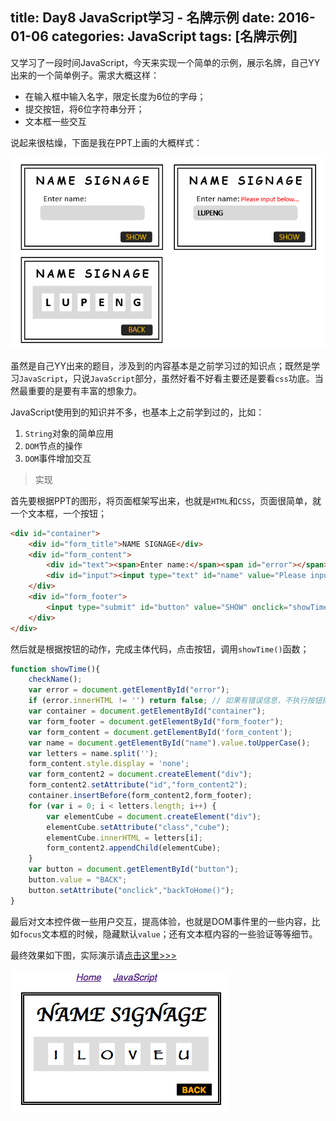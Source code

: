title: Day8 JavaScript学习 - 名牌示例
date: 2016-01-06
categories: JavaScript
tags: [名牌示例]
---

又学习了一段时间JavaScript，今天来实现一个简单的示例，展示名牌，自己YY出来的一个简单例子。需求大概这样：

- 在输入框中输入名字，限定长度为6位的字母；
- 提交按钮，将6位字符串分开；
- 文本框一些交互

说起来很枯燥，下面是我在PPT上画的大概样式：

![](IMG/signage01.png)  

虽然是自己YY出来的题目，涉及到的内容基本是之前学习过的知识点；既然是学习`JavaScript`，只说`JavaScript`部分，虽然好看不好看主要还是要看`css`功底。当然最重要的是要有丰富的想象力。

JavaScript使用到的知识并不多，也基本上之前学到过的，比如：

1. `String`对象的简单应用
3. `DOM`节点的操作
4. `DOM`事件增加交互

> 实现

首先要根据PPT的图形，将页面框架写出来，也就是`HTML`和`CSS`，页面很简单，就一个文本框，一个按钮；

```html
<div id="container">
	<div id="form_title">NAME SIGNAGE</div>
	<div id="form_content">
		<div id="text"><span>Enter name:</span><span id="error"></span></div>
		<div id="input"><input type="text" id="name" value="Please input your name"></div>
	</div>
	<div id="form_footer">
		<input type="submit" id="button" value="SHOW" onclick="showTime()">
	</div>
</div>
```

然后就是根据按钮的动作，完成主体代码，点击按钮，调用`showTime()`函数；

```javascript
function showTime(){
	checkName();
	var error = document.getElementById("error");
	if (error.innerHTML != '') return false; // 如果有错误信息，不执行按钮操作
	var container = document.getElementById("container");
	var form_footer = document.getElementById("form_footer");
	var form_content = document.getElementById('form_content');
	var name = document.getElementById("name").value.toUpperCase();
	var letters = name.split('');
	form_content.style.display = 'none';
	var form_content2 = document.createElement("div");
	form_content2.setAttribute("id","form_content2");
	container.insertBefore(form_content2,form_footer);
	for (var i = 0; i < letters.length; i++) {
		var elementCube = document.createElement("div");
		elementCube.setAttribute("class","cube");
		elementCube.innerHTML = letters[i];
		form_content2.appendChild(elementCube);
	}
	var button = document.getElementById("button");
	button.value = "BACK";
	button.setAttribute("onclick","backToHome()");
}
```

最后对文本控件做一些用户交互，提高体验，也就是DOM事件里的一些内容，比如`focus`文本框的时候，隐藏默认`value`；还有文本框内容的一些验证等等细节。

最终效果如下图，实际演示请[点击这里>>>](../HTML/Day8.html)

![](IMG/signage02.png)
